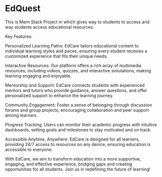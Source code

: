 # EdQuest
This is Mern Stack Project in which gives way to students to access and  way students access educational resources.


Key Features:

Personalized Learning Paths: EdCare tailors educational content to individual learning styles and paces, ensuring every student receives a customized experience that fits their unique needs.

Interactive Resources: Our platform offers a rich array of multimedia resources, including videos, quizzes, and interactive simulations, making learning engaging and enjoyable.

Mentorship and Support: EdCare connects students with experienced mentors and tutors who provide guidance, answer questions, and offer personalized support to enhance the learning journey.

Community Engagement: Foster a sense of belonging through discussion forums and group projects, encouraging collaboration and peer support among learners.

Progress Tracking: Users can monitor their academic progress with intuitive dashboards, setting goals and milestones to stay motivated and on track.

Accessible Anytime, Anywhere: EdCare is designed for all learners, providing 24/7 access to resources on any device, ensuring education is accessible to everyone.

With EdCare, we aim to transform education into a more supportive, engaging, and effective experience, bridging gaps and creating opportunities for all students. Join us in redefining the future of learning!
